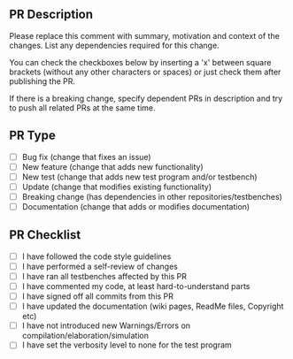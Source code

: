 ## PR Description

Please replace this comment with summary, motivation and context of the changes.
List any dependencies required for this change.

You can check the checkboxes below by inserting a 'x' between square brackets
(without any other characters or spaces) or just check them after publishing the PR.

If there is a breaking change, specify dependent PRs in description and
try to push all related PRs at the same time.


## PR Type
- [ ] Bug fix (change that fixes an issue)
- [ ] New feature (change that adds new functionality)
- [ ] New test (change that adds new test program and/or testbench)
- [ ] Update (change that modifies existing functionality)
- [ ] Breaking change (has dependencies in other repositories/testbenches)
- [ ] Documentation (change that adds or modifies documentation)

## PR Checklist
- [ ] I have followed the code style guidelines
- [ ] I have performed a self-review of changes
- [ ] I have ran all testbenches affected by this PR
- [ ] I have commented my code, at least hard-to-understand parts
- [ ] I have signed off all commits from this PR
- [ ] I have updated the documentation (wiki pages, ReadMe files, Copyright etc)
- [ ] I have not introduced new Warnings/Errors on compilation/elaboration/simulation
- [ ] I have set the verbosity level to none for the test program
